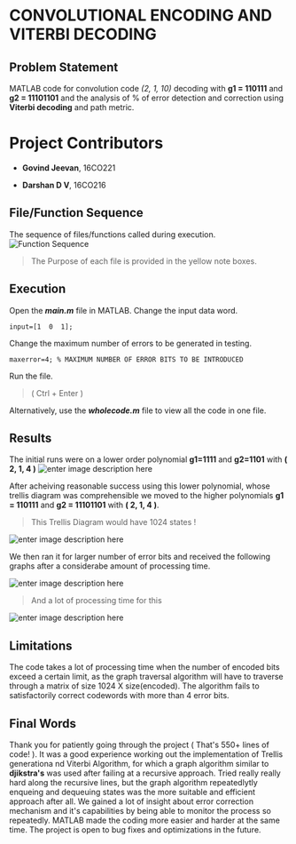 # CONVOLUTIONAL ENCODING  AND VITERBI DECODING

## Problem Statement
MATLAB code for  convolution code *(2, 1, 10)* decoding with **g1 = 110111** and **g2  =  11101101**  and  the  analysis  of  %  of  error  detection  and  correction  using **Viterbi decoding** and path metric.


# Project Contributors

- **Govind Jeevan**, 16CO221 

-  **Darshan D V**, 16CO216

## File/Function Sequence
The sequence of files/functions called during execution.
![Function Sequence](https://i.imgur.com/HBpvBiy.png)

> The Purpose of each file is provided in the yellow note boxes.
## Execution

Open the ***main.m*** file in MATLAB.
Change the input data word.

    input=[1  0  1];
Change the maximum number of errors to be generated in testing.

    maxerror=4; % MAXIMUM NUMBER OF ERROR BITS TO BE INTRODUCED

Run the file. 
> ( Ctrl + Enter )

Alternatively, use the ***wholecode.m*** file to view all the code in one file.
## Results

The initial runs were on a lower order polynomial **g1=1111** and **g2=1101** with **( 2, 1, 4 )**
![enter image description here](https://i.imgur.com/7M498X2.jpg)

After acheiving reasonable success using this lower polynomial, whose trellis diagram was comprehensible we moved to the higher polynomials **g1 = 110111** and **g2  =  11101101**   with **( 2, 1, 4 )**.

> This Trellis Diagram would have 1024 states !

![enter image description here](https://i.imgur.com/JGQqvTx.jpg)

We then ran it for larger number of error bits and received the following graphs after a considerabe amount  of processing time.

![enter image description here](https://i.imgur.com/aTTPvwS.jpg)

> And a lot of processing time for this

![enter image description here](https://i.imgur.com/fTLVISO.jpg)
## Limitations

The code takes a lot of processing time when the number of encoded bits exceed a certain limit, as the graph traversal algorithm will have to traverse through a matrix of size
1024 X size(encoded).
The algorithm fails to satisfactorily correct codewords with more than 4 error bits.
## Final Words

Thank you for patiently going through the project ( That's 550+ lines of code! ).
It was a good experience working out the implementation of Trellis generationa nd Viterbi Algorithm, for which a graph algorithm similar to **djikstra's** was used after failing at a recursive approach.
Tried really really hard along the recursive lines, but the graph algorithm repeatedlytly enqueing and dequeuing states was the more suitable and efficient approach after all.
We gained a lot of insight about error correction mechanism and it's capabilities by being able to monitor the process so repeatedly.
MATLAB made the coding more easier and harder at the same time. 
The project is open to bug fixes and optimizations in the future.